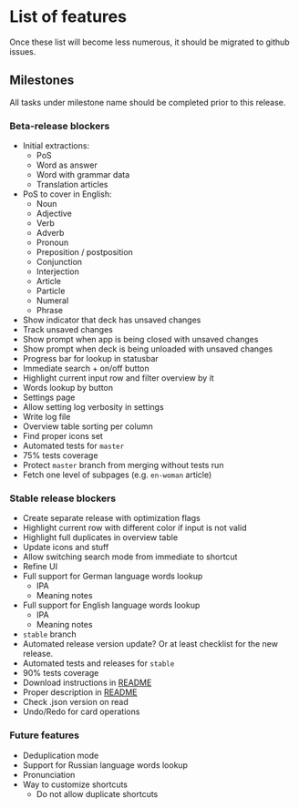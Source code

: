 # List of features

Once these list will become less numerous, it should be migrated to github issues.

## Milestones

All tasks under milestone name should be completed prior to this release.

### Beta-release blockers

* Initial extractions:
  * PoS
  * Word as answer
  * Word with grammar data
  * Translation articles
* PoS to cover in English:
    * Noun
    * Adjective
    * Verb
    * Adverb
    * Pronoun
    * Preposition / postposition
    * Conjunction
    * Interjection
    * Article
    * Particle
    * Numeral
    * Phrase
* Show indicator that deck has unsaved changes
* Track unsaved changes
* Show prompt when app is being closed with unsaved changes
* Show prompt when deck is being unloaded with unsaved changes
* Progress bar for lookup in statusbar
* Immediate search + on/off button
* Highlight current input row and filter overview by it
* Words lookup by button
* Settings page
* Allow setting log verbosity in settings
* Write log file
* Overview table sorting per column
* Find proper icons set
* Automated tests for `master`
* 75% tests coverage
* Protect `master` branch from merging without tests run
* Fetch one level of subpages (e.g. `en-woman` article)

### Stable release blockers

* Create separate release with optimization flags
* Highlight current row with different color if input is not valid
* Highlight full duplicates in overview table
* Update icons and stuff
* Allow switching search mode from immediate to shortcut
* Refine UI
* Full support for German language words lookup
  * IPA
  * Meaning notes
* Full support for English language words lookup
  * IPA
  * Meaning notes
* `stable` branch
* Automated release version update? Or at least checklist for the new release.
* Automated tests and releases for `stable`
* 90% tests coverage
* Download instructions in [README](README.md)
* Proper description in [README](README.md)
* Check .json version on read
* Undo/Redo for card operations

### Future features

* Deduplication mode
* Support for Russian language words lookup
* Pronunciation
* Way to customize shortcuts
    * Do not allow duplicate shortcuts
